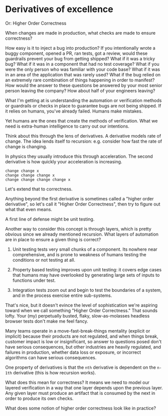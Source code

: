 # Derivatives of excellence

Or: Higher Order Correctness

When changes are made in production, what checks are made to ensure correctness?

How easy is it to inject a bug into production? If you intentionally wrote a
buggy component, opened a PR, ran tests, got a review, would these guardrails
prevent your bug from getting shipped? What if it was a tricky bug? What if it
was in a component that had no test coverage? What if you were the only person
who was familiar with your code base? What if it was in an area of the
application that was rarely used? What if the bug relied on an extremely rare
combination of things happening in order to manifest? How would the answer to
these questions be answered by your most senior person leaving the company? How
about half of your engineers leaving?

What I'm getting at is understanding the automation or verification methods or
guardrails or checks in place to guarantee bugs are not being shipped. If it
relies on humans, you've already failed. Humans make mistakes.

Yet humans are the ones that create the methods of verification. What we need is
extra-human intelligence to carry out our intentions.

Think about this through the lens of derivatives. A derivative models rate of
change. The idea lends itself to recursion: e.g. consider how fast the rate of
change is changing.

In physics they usually introduce this through acceleration.
The second derivative is how quickly your acceleration is increasing.

```
change change x
change change change x
change change change change x
```

Let's extend that to correctness.

Anything beyond the first derivative is sometimes called a "higher order
derivative", so let's call it "Higher Order Correctness", then try to figure out
what that even means.

A first line of defense might be unit testing.

Another way to consider this concept is through layers, which is pretty obvious
since we already mentioned recursion. What layers of automation are in place to
ensure a given thing is correct?

1. Unit testing tests very small chunks of a component. Its nowhere near
   comprehensive, and is prone to weakness of humans testing the conditions or
   not testing at all.

1. Property based testing improves upon unit testing: it covers edge cases that
   humans may have overlooked by generating large sets of inputs to functions
   under test.

1. Integration tests zoom out and begin to test the boundaries of a system, and
   in the process exercise entire sub-systems.

That's nice, but it doesn't evince the level of sophistication we're aspiring
toward when we call something "Higher Order Correctness." That sounds lofty.
Your (my) perpetually busted, flaky, slow-as-molasses headless browser tests
don't make me feel fancy.

Many teams operate in a move-fast-break-things mentality (explicit or implicit)
because their products are not regulated, and when things break, customer impact
is low or insignificant, so answer to questions posed don't have serious
consequences, but other industries are heavily regulated, and failures in
production, whether data loss or exposure, or incorrect algorithms can have
serious consequences.

One property of derivatives is that the `nth` derivative is dependent on the
`n-1th` derivative (this is how recursion works).

What does this mean for correctness? It means we need to model our layered
verification in a way that one layer depends upon the previous layer. Any given
layer must produce an artifact that is consumed by the next in order to produce
its own checks.

What does some notion of higher order correctness look like in practice?
